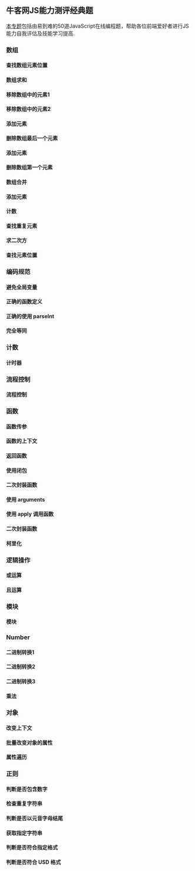 ## 牛客网JS能力测评经典题
[本专题](http://www.nowcoder.com/ta/js-assessment?query=&asc=true&order=&page=3)包括由易到难的50道JavaScript在线编程题，帮助各位前端爱好者进行JS能力自我评估及技能学习提高.
### 数组
#### 查找数组元素位置
#### 数组求和
#### 移除数组中的元素1
#### 移除数组中的元素2
#### 添加元素
#### 删除数组最后一个元素
#### 添加元素
#### 删除数组第一个元素
#### 数组合并
#### 添加元素
#### 计数
#### 查找重复元素
#### 求二次方
#### 查找元素位置
### 编码规范
#### 避免全局变量
#### 正确的函数定义
#### 正确的使用 parseInt
#### 完全等同
### 计数
#### 计时器
### 流程控制
#### 流程控制
### 函数
#### 函数传参
#### 函数的上下文
#### 返回函数
#### 使用闭包
#### 二次封装函数
#### 使用 arguments
#### 使用 apply 调用函数
#### 二次封装函数
#### 柯里化
### 逻辑操作
#### 或运算
#### 且运算
### 模块
#### 模块
### Number
#### 二进制转换1
#### 二进制转换2
#### 二进制转换3
#### 乘法
### 对象
#### 改变上下文
#### 批量改变对象的属性
#### 属性遍历
### 正则
#### 判断是否包含数字
#### 检查重复字符串
#### 判断是否以元音字母结尾
#### 获取指定字符串
#### 判断是否符合指定格式
#### 判断是否符合 USD 格式